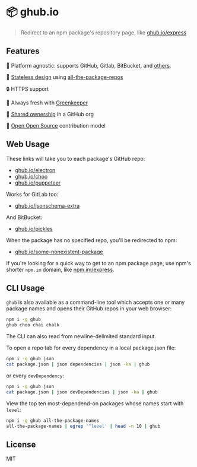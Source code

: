 # 📦 ghub.io

> Redirect to an npm package's repository page, like [ghub.io/express](http://ghub.io/express)

## Features

💙 Platform agnostic: supports GitHub, Gitlab, BitBucket, and [others](https://github.com/nice-registry/all-the-package-repos/pull/6).  

🚀 [Stateless design](https://12factor.net/processes) using [all-the-package-repos](http://ghub.io/all-the-package-repos)  

🔒 HTTPS support

🌴 Always fresh with [Greenkeeper](https://greenkeeper.io/)  

👫 [Shared ownership](https://github.com/nice-registry/about#readme) in a GitHub org  

🙌 [Open Open Source](https://github.com/nice-registry/about#contributing) contribution model  

## Web Usage

These links will take you to each package's GitHub repo:

- [ghub.io/electron](http://ghub.io/electron)
- [ghub.io/choo](http://ghub.io/choo)
- [ghub.io/puppeteer](http://ghub.io/puppeteer)

Works for GitLab too:

- [ghub.io/jsonschema-extra](http://ghub.io/jsonschema-extra)

And BitBucket:

- [ghub.io/pickles](http://ghub.io/pickles)

When the package has no specified repo, you'll be redirected to npm:

- [ghub.io/some-nonexistent-package](http://ghub.io/some-nonexistent-package)

If you're looking for a quick way to get to an npm package page, use npm's 
shorter `npm.im` domain, like [npm.im/express](https://npm.im/express).

## CLI Usage

`ghub` is also available as a command-line tool which accepts one or many
package names and opens their GitHub repos in your web browser:

```sh
npm i -g ghub
ghub choo chai chalk
```

The CLI can also read from newline-delimited standard input.

To open a repo tab for every dependency in a local package.json file:

```sh
npm i -g ghub json
cat package.json | json dependencies | json -ka | ghub
```

or every `devDependency`:

```sh
npm i -g ghub json
cat package.json | json devDependencies | json -ka | ghub
```

View the top ten most-dependend-on packages whose names start with `level`:

```sh
npm i -g ghub all-the-package-names
all-the-package-names | egrep '^level' | head -n 10 | ghub
```

## License

MIT
